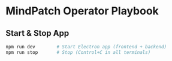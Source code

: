 # MindPatch Operator Playbook

## Start & Stop App

```bash
npm run dev        # Start Electron app (frontend + backend)
npm run stop       # Stop (Control+C in all terminals)
